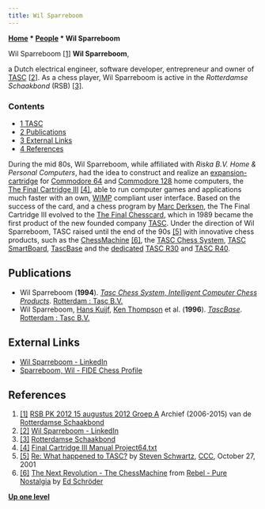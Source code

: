 ```yaml
---
title: Wil Sparreboom
---
```

**[Home](Home "Home") \* [People](People "People") \* Wil Sparreboom**



[](http://archief.r-s-b.nl/pk2012/) Wil Sparreboom <a id="cite-note-1" href="#cite-ref-1">[1]</a>
**Wil Sparreboom**,  

a Dutch electrical engineer, software developer, entrepreneur and owner of [TASC](TASC "TASC") <a id="cite-note-2" href="#cite-ref-2">[2]</a>. 
As a chess player, Wil Sparreboom is active in the *Rotterdamse Schaakbond* (RSB) <a id="cite-note-3" href="#cite-ref-3">[3]</a>. 



### Contents


* [1 TASC](#tasc)
* [2 Publications](#publications)
* [3 External Links](#external-links)
* [4 References](#references)






During the mid 80s, Wil Sparreboom, while affiliated with *Riska B.V. Home & Personal Computers*, had the idea to construct and realize an [expansion-cartridge](https://en.wikipedia.org/wiki/ROM_cartridge) for [Commodore 64](Commodore_64 "Commodore 64") and [Commodore 128](Commodore_128 "Commodore 128") home computers, the [The Final Cartridge III](https://en.wikipedia.org/wiki/The_Final_Cartridge_III) <a id="cite-note-4" href="#cite-ref-4">[4]</a>, able to run computer games and applications much faster with an own, [WIMP](https://en.wikipedia.org/wiki/WIMP_%28computing%29) compliant user interface. 
Based on the success of the card, and a chess program by [Marc Derksen](Marc_Derksen "Marc Derksen"), the The Final Cartridge III evolved to the [The Final Chesscard](The_Final_Chesscard "The Final Chesscard"), which in 1989 became the first product of the new founded company [TASC](TASC "TASC"). Under the direction of Wil Sparreboom, TASC raised until the end of the 90s <a id="cite-note-5" href="#cite-ref-5">[5]</a> with innovative chess products, such as the [ChessMachine](ChessMachine "ChessMachine") <a id="cite-note-6" href="#cite-ref-6">[6]</a>, the [TASC Chess System](index.php?title=TASC_Chess_System&action=edit&redlink=1 "TASC Chess System (page does not exist)"), [TASC SmartBoard](TASC_SmartBoard "TASC SmartBoard"), [TascBase](TascBase "TascBase") and the [dedicated](Dedicated_Chess_Computers "Dedicated Chess Computers") [TASC R30](TASC_R30 "TASC R30") and [TASC R40](TASC_R40 "TASC R40").



## Publications


* Wil Sparreboom (**1994**). *[Tasc Chess System, Intelligent Computer Chess Products](http://www.antiqbook.nl/boox/boek2/SD461_19404.shtml)*. [Rotterdam : Tasc B.V.](TASC "TASC")
* Wil Sparreboom, [Hans Kuijf](Hans_Kuijf "Hans Kuijf"), [Ken Thompson](Ken_Thompson "Ken Thompson") et al. (**1996**). *[TascBase](https://www.worldcat.org/title/tascbase/oclc/71522348&referer=brief_results)*. [Rotterdam : Tasc B.V.](TASC "TASC")


## External Links


* [Wil Sparreboom - LinkedIn](https://www.linkedin.com/in/wil-sparreboom-88398314/)
* [Sparreboom, Wil - FIDE Chess Profile](http://ratings.fide.com/card.phtml?event=1003836)


## References


1. <a id="cite-ref-1" href="#cite-note-1">[1]</a> [RSB PK 2012 15 augustus 2012 Groep A](http://archief.r-s-b.nl/pk2012/) Archief (2006-2015) van de [Rotterdamse Schaakbond](https://r-s-b.nl/)
2. <a id="cite-ref-2" href="#cite-note-2">[2]</a> [Wil Sparreboom - LinkedIn](https://www.linkedin.com/in/wil-sparreboom-88398314/)
3. <a id="cite-ref-3" href="#cite-note-3">[3]</a> [Rotterdamse Schaakbond](http://r-s-b.nl/)
4. <a id="cite-ref-4" href="#cite-note-4">[4]</a> [Final Cartridge III Manual Project64.txt](http://ar.c64.org/wiki/Final_Cartridge_III_Manual_Project64.txt)
5. <a id="cite-ref-5" href="#cite-note-5">[5]</a> [Re: What happened to TASC?](https://www.stmintz.com/ccc/index.php?id=194531) by [Steven Schwartz](Steven_Schwartz "Steven Schwartz"), [CCC](CCC "CCC"), October 27, 2001
6. <a id="cite-ref-6" href="#cite-note-6">[6]</a> [The Next Revolution - The ChessMachine](http://rebel13.nl/dedicated/chessmachine.html) from [Rebel - Pure Nostalgia](http://rebel13.nl/index.html) by [Ed Schröder](Ed_Schroder "Ed Schroder")

**[Up one level](People "People")**







 
